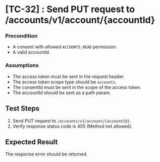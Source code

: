 # [TC-32] : Send PUT request to /accounts/v1/account/{accountId}

### Precondition

* A consent with allowed `ACCOUNTS_READ` permission.
* A valid accountId.

### Assumptions

* The access token must be sent in the request header.
* The access token scope type should be `accounts`.
* The consentId must be sent in the scope of the access token.
* The accountId should be sent as a path param.

## Test Steps

1. Send PUT request to `/accounts/v1/account/{accountId}`.
2. Verify response status code is 405 (Method not allowed).

## Expected Result

The response error should be returned.
